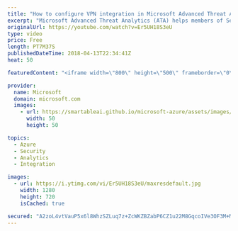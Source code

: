 ```yaml
---
title: "How to configure VPN integration in Microsoft Advanced Threat Analytics"
excerpt: "Microsoft Advanced Threat Analytics (ATA) helps members of Security Operation Centers gain a valuable insight into the security of their Active Directory environment. In this video we will discuss how to integrate VPN (virtual private network) connection events to Advanced Threat Analytics.   For more"
originalUrl: https://youtube.com/watch?v=Er5UH18S3eU
type: video
price: Free
length: PT7M37S
publishedDateTime: 2018-04-13T22:34:41Z
heat: 50

featuredContent: "<iframe width=\"800\" height=\"500\" frameborder=\"0\" src=\"https://www.youtube.com/embed/Er5UH18S3eU\" allow=\"accelerometer; autoplay; encrypted-media; gyroscope; picture-in-picture\" allowfullscreen></iframe>"

provider:
  name: Microsoft
  domain: microsoft.com
  images:
    - url: https://smartableai.github.io/microsoft-azure/assets/images/organizations/microsoft.com-50x50.jpg
      width: 50
      height: 50

topics:
  - Azure
  - Security
  - Analytics
  - Integration

images:
  - url: https://i.ytimg.com/vi/Er5UH18S3eU/maxresdefault.jpg
    width: 1280
    height: 720
    isCached: true

secured: "A2zoL4vtVauP5x6l8WhzSZLuq7z+ZcWKZBZabP6CZ1u22M8GqcoIVe3OF3M+M24V9TCedWeqv20ZKOlvRen7ND29X5h7QPMzm1qwLorJ6q0+M5tnZI8cNsBdPpGEYOIY3E+4GrRlWeXXdXvA63dm/tTB7agCuwPcMgJhpMS8YobqKbvvYkNbMs5pbVPRevycYBFuWvrgAtC3JId3eQ5b0LJDfml2U+C1ae1kNb9w09OC1GG/23pG1kW8uXJOvzHKNdx5njN3xB4vMwU5nGw87lHoazVzmGrsOiI0eh4rjksjGr717jinZAmTeWgVtpwfPMmPtGr4s+R+GtOkKJH0o+bIpZ9kKa3czv4KvH2rGHzoQ9CEWqCiwcIq7olAE/PmUxxfdeY/9Rqq3zSPmFXHfUNZeVPb7cOKFIgoMRy+JgY=;/MpQmHuLeY/L6Sg0l/eV0g=="
---
```


